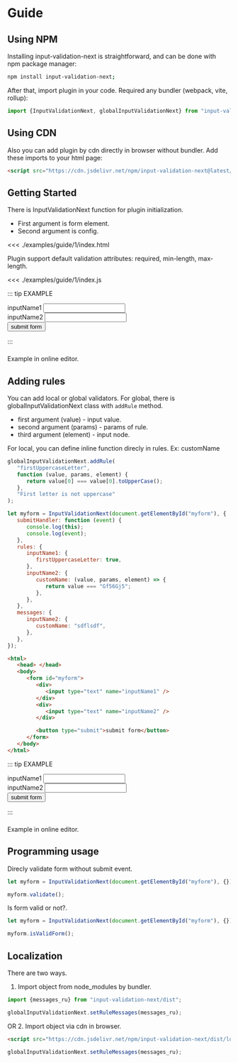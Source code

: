 <style src='../node_modules/bootstrap/dist/css/bootstrap.css'>
</style>

<style>
a {
   text-decoration: none;
}
</style>

# Guide

## Using NPM

Installing input-validation-next is straightforward, and can be done with npm package manager:

```sh
npm install input-validation-next;
```

After that, import plugin in your code. Required any bundler (webpack, vite, rollup):

```js
import {InputValidationNext, globalInputValidationNext} from "input-validation-next";
```

## Using CDN

Also you can add plugin by cdn directly in browser without bundler. Add these imports to your html page:

```html
<script src="https://cdn.jsdelivr.net/npm/input-validation-next@latest/dist/input-validation-next.iife.js"></script>
```

## Getting Started

There is [InputValidationNext](https://visualyuki.github.io/input-validation-next/inputValidationNext.html) function for plugin initialization.

-  First argument is form element.
-  Second argument is [config](/config.html).

<<< ./examples/guide/1/index.html

Plugin support default validation attributes: required, min-length, max-length.

<<< ./examples/guide/1/index.js

::: tip EXAMPLE
<div class="container d-flex align-items-center justify-content-center ">
   <!-- form -->
   <form id='myform'>
      <!-- input wrap -->
      <div class="mb-3">
         <label class='form-label'>inputName1</label>
         <input class="form-control" type="text" name="inputName1" required min-length="4" />
      </div>
      <!-- input wrap -->
      <div class="mb-3">
         <label class='form-label'>inputName2</label>
         <input type="text" class="form-control" name="inputName2" />
      </div>
      <!-- submit button -->
      <button type="submit" class="btn btn-primary mx-auto d-block">submit form</button>
   </form>
</div>
:::


<div class="tip custom-block" style="padding-top: 8px">

[Example](https://jsfiddle.net/VisualYuki/m9saLz4q/3/) in online editor.

</div>

## Adding rules

You can add local or global validators.
For global, there is [globalInputValidationNext](/globalInputValidationNext) class with `addRule` method.

-  first argument (value) - input value.
-  second argument (params) - params of rule.
-  third argument (element) - input node.

For local, you can define inline function direcly in rules. Ex: customName

```js
globalInputValidationNext.addRule(
   "firstUppercaseLetter",
   function (value, params, element) {
      return value[0] === value[0].toUpperCase();
   },
   "First letter is not uppercase"
);

let myform = InputValidationNext(document.getElementById("myform"), {
   submitHandler: function (event) {
      console.log(this);
      console.log(event);
   },
   rules: {
      inputName1: {
         firstUppercaseLetter: true,
      },
      inputName2: {
         customName: (value, params, element) => {
            return value === "Gf56Gj5";
         },
      },
   },
   messages: {
      inputName2: {
         customName: "sdflsdf",
      },
   },
});
```

```html
<html>
   <head> </head>
   <body>
      <form id="myform">
         <div>
            <input type="text" name="inputName1" />
         </div>
         <div>
            <input type="text" name="inputName2" />
         </div>

         <button type="submit">submit form</button>
      </form>
   </body>
</html>
```

::: tip EXAMPLE
<div class="container d-flex align-items-center justify-content-center">
   <!-- form -->
   <form id='myform-2'>
      <!-- input wrap -->
      <div class="mb-3">
         <label class='form-label'>inputName1</label>
         <input class="form-control" type="text" name="inputName1" required min-length="4" />
      </div>
      <!-- input wrap -->
      <div class="mb-3">
         <label class='form-label'>inputName2</label>
         <input type="text" class="form-control" name="inputName2" />
      </div>
      <!-- submit button -->
      <button type="submit" class="btn btn-primary mx-auto d-block">submit form</button>
   </form>
</div>
:::

<div class="tip custom-block" style="padding-top: 8px">

[Example](https://jsfiddle.net/VisualYuki/h0ryxqfd/14/) in online editor.

</div>

## Programming usage

Direcly validate form without submit event.

```js
let myform = InputValidationNext(document.getElementById("myform"), {});

myform.validate();
```

Is form valid or not?.

```js
let myform = InputValidationNext(document.getElementById("myform"), {});

myform.isValidForm();
```

## Localization

There are two ways.

1. Import object from node_modules by bundler.

```js
import {messages_ru} from "input-validation-next/dist";

globalInputValidationNext.setRuleMessages(messages_ru);
```

OR 2. Import object via cdn in browser.

```html
<script src="https://cdn.jsdelivr.net/npm/input-validation-next/dist/localization/messages_ru.js"></script>
```

```js
globalInputValidationNext.setRuleMessages(messages_ru);
```

<script setup>
import {InputValidationNext, globalInputValidationNext} from '../dist/input-validation-next.js'
import {onMounted} from "vue"

onMounted(() => {
   let myform = InputValidationNext(document.getElementById("myform"), {
      submitHandler: function(event) {
         console.log(this);
      },
      rules: {
         inputName2: {
            email: true,
         },
      },
      messages: {
         inputName2: "Custom error message for userEmail input.",
      },
      disableFormSubmitEvent: true,
   });

   globalInputValidationNext.addRule(
      "firstUppercaseLetter",
      function(value, params, element) {
         return value[0] === value[0].toUpperCase();
      },
      "First letter is not uppercase"
   );

   let myform2 = InputValidationNext(document.getElementById("myform-2"), {
      submitHandler: function(event) {
         console.log(this);
         console.log(event);
      },
      rules: {
         inputName1: {
            firstUppercaseLetter: true,
         },
         inputName2: {
            customName: (value, params, element) => {
            return value === "qwe123";
            },
         },
      },
      messages: {
         inputName2: {
            customName: "error message for customName validator"
         }
      }
   });
})
</script>
